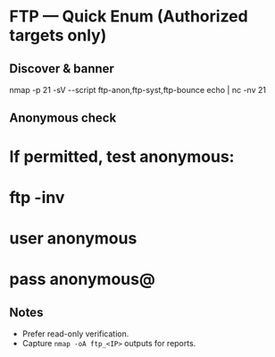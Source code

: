 # FTP — Quick Enum (Authorized targets only)

## Discover & banner
nmap -p 21 -sV --script ftp-anon,ftp-syst,ftp-bounce <IP>
echo | nc -nv <IP> 21

## Anonymous check
# If permitted, test anonymous:
# ftp -inv <IP>
#   user anonymous
#   pass anonymous@

## Notes
- Prefer read-only verification.
- Capture `nmap -oA ftp_<IP>` outputs for reports.
